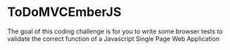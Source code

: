 # ToDoMVCEmberJS
The goal of this coding challenge is for you to write some browser tests to validate the correct function of a Javascript Single Page Web Application
